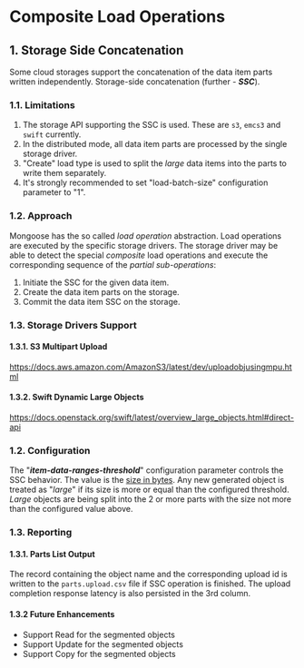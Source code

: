 # Composite Load Operations

## 1. Storage Side Concatenation

Some cloud storages support the concatenation of the data item parts written independently.
Storage-side concatenation (further - ***SSC***).

### 1.1. Limitations

1. The storage API supporting the SSC is used. These are `s3`, `emcs3` and `swift` currently.
2. In the distributed mode, all data item parts are processed by the single storage driver.
3. "Create" load type is used to split the *large* data items into the parts to write them
 separately.
4. It's strongly recommended to set "load-batch-size" configuration parameter to "1".

### 1.2. Approach

Mongoose has the so called *load operation* abstraction. Load operations are executed by the specific storage
drivers. The storage driver may be able to detect the special *composite* load operations and execute the
corresponding sequence of the *partial sub-operations*:

1. Initiate the SSC for the given data item.
2. Create the data item parts on the storage.
3. Commit the data item SSC on the storage.

### 1.3. Storage Drivers Support

#### 1.3.1. S3 Multipart Upload

https://docs.aws.amazon.com/AmazonS3/latest/dev/uploadobjusingmpu.html

#### 1.3.2. Swift Dynamic Large Objects

https://docs.openstack.org/swift/latest/overview_large_objects.html#direct-api

### 1.2. Configuration

The "***item-data-ranges-threshold***" configuration parameter controls the SSC behavior.
The value is the [size in bytes](../../../../doc/input/configuration#132-size). Any new generated object is
treated as "*large*" if its size is more or equal than the configured threshold. *Large* objects are
being split into the 2 or more parts with the size not more than the configured value above.

### 1.3. Reporting

#### 1.3.1. Parts List Output

The record containing the object name and the corresponding upload id is written to the
`parts.upload.csv` file if SSC operation is finished. The upload completion response latency is also
persisted in the 3rd column.

#### 1.3.2 Future Enhancements

* Support Read for the segmented objects
* Support Update for the segmented objects
* Support Copy for the segmented objects
